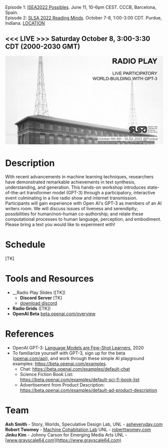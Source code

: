 Episode 1: [ISEA2022 Possibles](ep1/). June 11, 10-6pm CEST. CCCB, Barcelona, Spain.<br>
Episode 2: [SLSA 2022 Reading Minds](https://litsciarts.org/slsa2022/). October 7-8, 1:00-3:00 CDT. Purdue, Indiana. [LOCATION]()

<h2><<< LIVE >>> Saturday October 8, 3:00-3:30 CDT (2000-2030 GMT)</h2>

<img src="images/radio_play_ep2.jpg">
  
# Description

With recent advancements in machine learning techniques, researchers have demonstrated remarkable achievements in text synthesis, understanding, and generation. This hands-on workshop introduces state-of-the-art transformer model (GPT-3) through a participatory, interactive event culminating in a live radio show and internet transmission. Participants will gain experience with Open AI's GPT-3 as members of an AI writers room. We will discuss issues of liveness and serendipity; possibilities for human/non-human co-authorship; and relate these computational processes to human language, perception, and embodiment. Please bring a text you would like to experiment with!

# Schedule

[TK]

<!--
Saturday, June 11 2022

|    Time    | Activity |
|------------|----|
| 10:00	| __Introduction__ <br>  Background and setup |
| 10:30	| Activity: warming up our language engines (Discord). Discuss. |
| 11:00	| __Writer's Rooms 1__: Worldbuilding (small groups) |
| 11:45 | Reconvene: share out and decide on concept, themes |
| 12:00	| __Writer's Rooms 2__: Developing scenes (small group) | 
| 12:45 | Reconvene: share out scene progress, sign up for production. Other elements (sponsor messages, etc.)
| 13:00	| ~ lunch break ~ |
| 14:00 | __Pre-Production__: Peformance Planning  |
| 15:00 | Reconvene: share out. Sequence blocks, timing. | 
| 16:00 | Rehearsal and Sound Check | 
| 17:00 | __Performance and Broadcast__ Performance and Live Internet Transmission | 
| 17:30 | Debrief |
| 18:00 | ~ wrap ~ |

-->
# Tools and Resources
- __Radio Play Slides ([TK])<!--[google slides](https://docs.google.com/presentation/d/11rs1DJ0iZlh6PJpaBPAl1U6GOl8UVNN_oU17pnysxsI/edit?usp=sharing))-->
  - __Discord Server__ [TK] <!-- [https://discord.gg/sErAemWj](https://discord.gg/sErAemWj) -->
  - [download discord](https://discord.com/download)
- __Radio Grids__ ([TK])<!--[google sheets](https://docs.google.com/spreadsheets/d/10wWXvFbmwf_82i4O-ukt8g5YMj2YZ92ue6SNS5HMKcI/edit?usp=sharing))-->
- __OpenAI Beta__ [beta.openai.com/overview](https://beta.openai.com/overview)


# References
- OpenAI GPT-3: [Language Models are Few-Shot Learners](https://arxiv.org/abs/2005.14165), 2020
- To familiarize yourself with GPT-3, sign up for the beta ([openai.com/api](https://openai.com/api)), and work through these simple AI playground examples: https://beta.openai.com/examples.
  - Chat: https://beta.openai.com/examples/default-chat
  - Science Fiction Book List: https://beta.openai.com/examples/default-sci-fi-book-list
  - Advertisement from Product Description: https://beta.openai.com/examples/default-ad-product-description

# Team
**Ash Smith** - Story, Worlds, Speculative Design Lab, UNL - [asheveryday.com](https://asheveryday.com/)<br>
**Robert Twomey** - [Machine Cohabitation Lab](http://cohab-lab.net) UNL - [roberttwomey.com](https://roberttwomey.com)<br>
**Jinku Kim** - Johnny Carson for Emerging Media Arts UNL - [www.grayscale64.com](https://www.grayscale64.com)<br>

<!--

# Images

![Image](images/ai_orson_wells_4k.jpg)

_left: Orson Welles shown in rehearsal directing his Mercury Theatre of the Air troupe. 1938, right: Rehearsing in Latent Space_

![Image](images/barca_girls_out_4k.jpg)

_left: Two children listen to radio, from cover of Radio Barcelona magazine, 1925 ([source](http://radioassociacio.cat/history/)), right: Two children listen to radio in latent space_

![Image](images/ai_portable_radio_out.jpg)

![Image](images/ai_radio_bunker_out.jpg)

<img src="https://www.alaskapublic.org/wp-content/uploads/2015/09/1238M_Orsonwithcast_PF_1938-900x643.jpg">

Orson Welles shown in rehearsal directing his Mercury Theatre of the Air troupe. 1938 (Photo Courtesy of Photofest, Inc.) [source](https://www.alaskapublic.org/2015/10/23/war-of-the-worlds/)
-->
